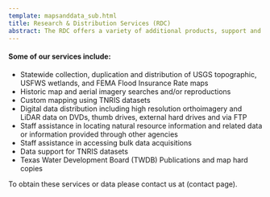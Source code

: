 ```yaml
---
template: mapsanddata_sub.html
title: Research & Distribution Services (RDC)
abstract: The RDC offers a variety of additional products, support and services from our in-house staff not available on our website. We provide hands-on service and expertise.
---
```


#### Some of our services include:

* Statewide collection, duplication and distribution of USGS topographic, USFWS wetlands, and FEMA Flood Insurance Rate maps
* Historic map and aerial imagery searches and/or reproductions
* Custom mapping using TNRIS datasets
* Digital data distribution including high resolution orthoimagery and LiDAR data on DVDs, thumb drives, external hard drives and via FTP
* Staff assistance in locating natural resource information and related data or information provided through other agencies
* Staff assistance in accessing bulk data acquisitions
* Data support for TNRIS datasets
* Texas Water Development Board (TWDB) Publications and map hard copies

To obtain these services or data please contact us at (contact page).




